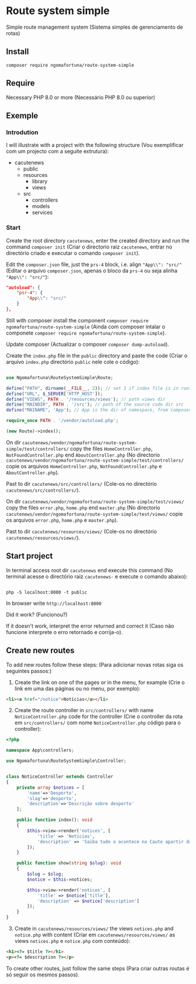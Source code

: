 # Route system simple
Simple route management system (Sistema simples de gerenciamento de rotas)

## Install
```shell
composer require ngomafortuna/route-system-simple

```

## Require
Necessary PHP 8.0 or more (Necessário PHP 8.0 ou superior)

## Exemple
### Introdution
I will illustrate with a project with the following structure (Vou exemplificar com um projecto com a seguite extrutura):
- cacutenews
    - public
    - resources
        - library
        - views
    - src
        - controllers
        - models
        - services

### Start
Create the root directory `cacutenews`, enter the created directory and run the command `composer init` (Criar o directorio raiz `cacutenews`, entrar no directório criado e executar o comando `composer init`).

Edit the `composer.json` file, just the `prs-4` block, i.e. align `"App\\": "src/"` (Editar o arquivo `composer.json`, apenas o bloco da `prs-4` ou seja alinha `"App\\": "src/"`):
```json
"autoload": {
    "psr-4": {
        "App\\": "src/"
    }
},
```

Still with composer install the component `composer require ngomafortuna/route-system-simple` (Ainda com composer intalar o componete `composer require ngomafortuna/route-system-simple`).

Update composer (Actualizar o composer `composer dump-autoload`).

Create the `index.php` file in the `public` directory and paste the code (Criar o arquivo `index.php` directório `public` nele cole o código):

```php

use Ngomafortuna\RouteSystemSimple\Route;

define("PATH", dirname(__FILE__, 2)); // set 1 if index file is in root dir
define("URL", $_SERVER['HTTP_HOST']);
define("VIEWS", PATH . '/resources/views'); // path views dir
define("MAINDIR", PATH . '/src'); // path of the source code dir src
define("MAINAME", 'App'); // App is the dir of namespace, from composer.json

require_once PATH . '/vendor/autoload.php';

(new Route)->index();

```

On dir `cacutenews/vendor/ngomafortuna/route-system-simple/test/controllers/` copy the files `HomeController.php`, `NotFoundController.php` end `AboutController.php`
(No directorio `cacutenews/vendor/ngomafortuna/route-system-simple/test/controllers/` copie os arquivos `HomeController.php`, `NotFoundController.php` e `AboutController.php`).

Past to dir `cacutenews/src/controllers/` (Cole-os no directório `cacutenews/src/controllers/`).

On dir `cacutenews/vendor/ngomafortuna/route-system-simple/test/views/` copy the files `error.php`, `home.php` end `master.php`
(No directorio `cacutenews/vendor/ngomafortuna/route-system-simple/test/views/` copie os arquivos `error.php`, `home.php` e `master.php`).

Past to dir `cacutenews/resources/views/` (Cole-os no directório `cacutenews/resources/views/`).

## Start project
In terminal access root dir `cacutenews` end execute this command (No terminal acesse o directório raiz `cacutenews-` e execute o comando abaixo):
```shell

php -S localhost:8000 -t public

```
In browser write `http://localhost:8000`

Did it work? (Funcionou?)

If it doesn't work, interpret the error returned and correct it (Caso não funcione interprete o erro retornado e corrija-o).

## Create new routes
To add new routes follow these steps: (Para adicionar novas rotas siga os seguintes passos:)
1. Create the link on one of the pages or in the menu, for example (Crie o link em uma das páginas ou no menu, por exemplo):
```html
<li><a href="/notice">Notícias</a></li>
```

2. Create the route controller in `src/controllers/` with name `NoticeController.php` code for the controller (Crie o controller da rota em `src/controllers/` com nome `NoticeController.php` código para o controller):

```php
<?php

namespace App\controllers;

use Ngomafortuna\RouteSystemSimple\Controller;


class NoticeController extends Controller
{
    private array $notices = [
        'name'=>'Desporto', 
        'slag'=>'desporto', 
        'description'=>'Descrição sobre desporto'
    ];

    public function index(): void
    {
        $this->view->render('notices', [
            'title' => 'Notícias',
            'description' => 'Saiba tudo o acontece no Caute apartir daqui.'
        ]);
    }

    public function show(string $slug): void
    {
        $slug = $slug;
        $notice = $this->notices;

        $this->view->render('notices', [
            'title' => $notice['title'],
            'description' => $notice['description']
        ]);
    }
}

```

3. Create in `cacutenews/resources/views/` the views `notices.php` and `notice.php` with content (Criar em `cacutenews/resources/views/` as views `notices.php` e `notice.php` com conteúdo):
```html
<h1><?= $title ?></h1>
<p><?= $description ?></p>
```

To create other routes, just follow the same steps (Para criar outras routas é só seguir os mesmos passos).
